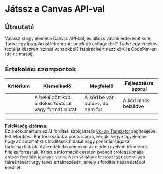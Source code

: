 <!--
CO_OP_TRANSLATOR_METADATA:
{
  "original_hash": "ca1cf78a4c60df77ab32a154ec024d7f",
  "translation_date": "2025-08-28T04:00:10+00:00",
  "source_file": "6-space-game/2-drawing-to-canvas/assignment.md",
  "language_code": "hu"
}
-->
# Játssz a Canvas API-val

## Útmutató

Válassz ki egy elemet a Canvas API-ból, és alkoss valami érdekeset köré. Tudsz egy kis galaxist létrehozni ismétlődő csillagokból? Tudsz egy érdekes textúrát készíteni színes vonalakból? Inspirációért nézz körül a CodePen-en (de ne másolj).

## Értékelési szempontok

| Kritérium | Kiemelkedő                                                | Megfelelő                          | Fejlesztésre szorul   |
| --------- | --------------------------------------------------------- | ---------------------------------- | --------------------- |
|           | A beküldött kód érdekes textúrát vagy formát mutat        | A kód be van küldve, de nem fut    | A kód nincs beküldve |

---

**Felelősség kizárása**:  
Ez a dokumentum az AI fordítási szolgáltatás [Co-op Translator](https://github.com/Azure/co-op-translator) segítségével lett lefordítva. Bár törekszünk a pontosságra, kérjük, vegye figyelembe, hogy az automatikus fordítások hibákat vagy pontatlanságokat tartalmazhatnak. Az eredeti dokumentum az eredeti nyelvén tekintendő hiteles forrásnak. Kritikus információk esetén javasolt professzionális emberi fordítást igénybe venni. Nem vállalunk felelősséget semmilyen félreértésért vagy téves értelmezésért, amely a fordítás használatából eredhet.